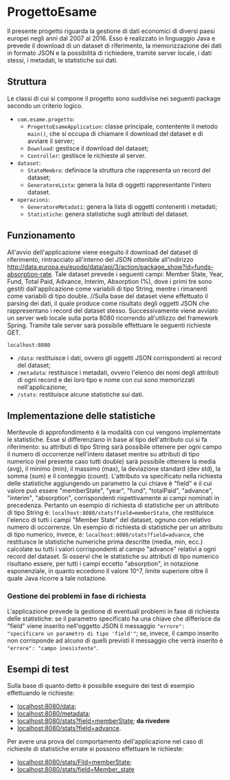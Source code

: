 # ProgettoEsame
Il presente progetto riguarda la gestione di dati economici di diversi paesi europei negli anni dal 2007 al 2016. Esso è realizzato in linguaggio Java e prevede il download di un dataset di riferimento, la memorizzazione dei dati in formato JSON e la possibilità di richiedere, tramite server locale, i dati stessi, i metadati, le statistiche sui dati.
## Struttura
Le classi di cui si compone il progetto sono suddivise nei seguenti package secondo un criterio logico.

 - `com.esame.progetto`: 
	 - `ProgettoEsameApplication`: classe principale, contentente il metodo `main()`, che si occupa di chiamare il download del dataset e di avviare il server;
	 - `Download`: gestisce il download del dataset;
	 - `Controller`: gestisce le richieste al server.
 - `dataset`:
 	 - `StatoMembro`: definisce la struttura che rappresenta un record del dataset;
	 - `GeneratoreLista`: genera la lista di oggetti rappresentante l'intero dataset.
 - `operazioni`:
 	 - `GeneratoreMetadati`: genera la lista di oggetti contenenti i metadati;
 	 - `Statistiche`: genera statistiche sugli attributi del dataset.

## Funzionamento
All'avvio dell'applicazione viene eseguito il download del dataset di riferimento, rintracciato all'interno del JSON ottenibile all'indirizzo http://data.europa.eu/euodp/data/api/3/action/package_show?id=funds-absorption-rate.
Tale dataset prevede i seguenti campi: Member State, Year, Fund, Total Paid, Advance, Interim, Absorption (%), dove i primi tre sono gestiti dall'applicazione come variabili di tipo String, mentre i rimanenti come variabili di tipo double.
//Sulla base del dataset viene effettuato il parsing dei dati, il quale produce come risultato degli oggetti JSON che rappresentano i record del dataset stesso.
Successivamente viene avviato un server web locale sulla porta 8080 ricorrendo all'utilizzo del framework Spring. Tramite tale server sarà possibile effettuare le seguenti richieste GET.

`localhost:8080`
 - `/data`: restituisce i dati, ovvero gli oggetti JSON corrispondenti ai record del dataset;
 - `/metadata`: restituisce i metadati, ovvero l'elenco dei nomi degli attributi di ogni record e dei loro tipo e nome con cui sono
   memorizzati nell'applicazione;
 - `/stats`: restituisce alcune statistiche sui dati.
## Implementazione delle statistiche
Meritevole di approfondimento è la modalità con cui vengono implementate le statistiche. Esse si differenziano in base al tipo dell'attributo cui si fa riferimento: su attributi di tipo String sarà possibile ottenere per ogni campo il numero di occorrenze nell'intero dataset mentre su attributi di tipo
numerico (nel presente caso tutti double) sarà possibile ottenere la media (avg), il minimo (min), il massimo (max), la deviazione standard (dev std),
la somma (sum) e il conteggio (count).
L'attributo va specificato nella richiesta delle statistiche aggiungendo un parametro la cui chiave è "field" e il cui valore può essere "memberState", "year", "fund", "totalPaid", "advance", "interim", "absorption", corrispondenti rispettivamente ai campi nominati in precedenza.
Pertanto un esempio di richiesta di statistiche per un attributo di tipo String è: `localhost:8080/stats?field=memberState`, che restituisce l'elenco di tutti i campi "Member State" del dataset, ognuno con relativo numero di occorrenze.
Un esempio di richiesta di statistiche per un attributo di tipo numerico, invece, è: `localhost:8080/stats?field=advance`, che restituisce le statistiche numeriche prima descritte (media, min, ecc.) calcolate su tutti i valori corrispondenti al campo "advance" relativi a ogni record del dataset.
Si osservi che le statistiche su attributi di tipo numerico risultano essere, per tutti i campi eccetto "absorption", in notazione esponenziale, in quanto eccedono il valore 10^7, limite superiore oltre il quale Java ricorre a tale notazione.
### Gestione dei problemi in fase di richiesta
L'applicazione prevede la gestione di eventuali problemi in fase di richiesta delle statistiche: se il parametro specificato ha una chiave che differisce da "field" viene inserito nell'oggetto JSON il messaggio `"errore": "specificare un parametro di tipo 'field'"`; se, invece, il campo inserito non corrisponde ad alcuno di quelli previsti il messaggio che verrà inserito è `"errore": "campo inesistente"`.
## Esempi di test
Sulla base di quanto detto è possibile eseguire dei test di esempio effettuando le richieste:
 - [localhost:8080/data](localhost:8080/data);
 - [localhost:8080/metadata](localhost:8080/metadata);
 - [localhost:8080/stats?field=memberState](localhost:8080/stats?field=memberState); **da rivedere**
 - [localhost:8080/stats?field=advance](localhost:8080/stats?field=advance).

Per avere una prova del comportamento dell'applicazione nel caso di richieste di statistiche errate si possono effettuare le richieste:

 - [localhost:8080/stats/Fild=memberState](localhost:8080/stats/Fild=memberState);
 - [localhost:8080/stats/field=Member_state](localhost:8080/stats/field=Member_state)

<!--stackedit_data:
eyJoaXN0b3J5IjpbLTMzNzYyMjc1OCwtMTgyMDgwMzg2OCwtMT
A1NjQ1MTk3OCw5NDM1NDQ2MjAsLTIxMTkxODY3NDIsLTEwNzY5
NDcxMjAsLTk2NDM4MTkzMl19
-->